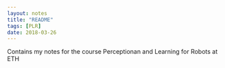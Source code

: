 ```yaml
---
layout: notes
title: "README"
tags: [PLR]       
date: 2018-03-26     
---
```


Contains my notes for the course Perceptionan and Learning for Robots at ETH
